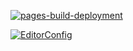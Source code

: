 [![pages-build-deployment](https://github.com/FomenkoAndrey/20230503_____grid-template/actions/workflows/pages/pages-build-deployment/badge.svg)](https://github.com/FomenkoAndrey/20230503_____grid-template/actions/workflows/pages/pages-build-deployment)

[![EditorConfig](https://github.com/FomenkoAndrey/20230503_____grid-template/actions/workflows/EditorConfig.yml/badge.svg)](https://github.com/FomenkoAndrey/20230503_____grid-template/actions/workflows/EditorConfig.yml)
